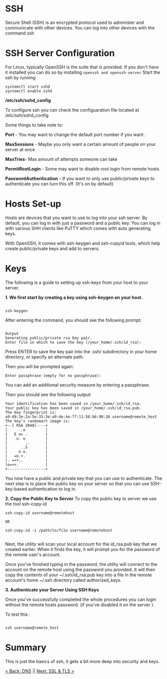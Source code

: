 # SSH
Secure Shell (SSH) is an encrypted protocol used to administer and communicate with other devices. You can log into other devices with the command ssh

# SSH Server Configuration

For Linux, typically OpenSSH is the suite that is provided. If you don't have it installed you can do so by installing ```openssh and openssh-server```
Start the ssh by running

```
systemctl start sshd
systemctl enable sshd

```

**/etc/ssh/sshd_config**

To configure ssh you can check the configuaration file located at /etc/ssh/sshd_config

Some things to take note to:

**Port** - You may want to change the default port number if you want .  

**MaxSessions** - Maybe you only want a certain amount of people on your server at once

**MaxTries**- Max amount of attempts someone can take

**PermitRootLogin** - Some may want to disable root login from remote hosts.

**PasswordAuthentication** - If you want to only use public/private keys to authenticate you can turn this off. (It's on by default)

# Hosts Set-up

Hosts are devices that you want to use to log into your ssh server. By default, you can log in with just a password and a public key. You can log in with various SHH clients like PuTTY which comes with auto generating keys.

With OpenSSH, it comes with ssh-keygen and ssh-copyid tools, which help create public/private keys and add to servers.

# Keys

The following is a guide to setting up ssh-keys from your host to your server.


**1. We first start by creating a key using ssh-keygen on your host.**


```

ssh-keygen

```
After entering the command, you should see the following prompt:

```

Output
Generating public/private rsa key pair.
Enter file in which to save the key (/your_home/.ssh/id_rsa):

```
Press ENTER to save the key pair into the .ssh/ subdirectory in your home directory, or specify an alternate path.

Then you will be prompted again:

```
Enter passphrase (empty for no passphrase):

```

You can add an additional security measure by entering a passphrase.

Then you should see the following output:

```
Your identification has been saved in /your_home/.ssh/id_rsa.
Your public key has been saved in /your_home/.ssh/id_rsa.pub.
The key fingerprint is:
a9:49:2e:2a:5e:33:3e:a9:de:4e:77:11:58:b6:90:26 username@remote_host
The key's randomart image is:
+--[ RSA 2048]----+
|     ..o         |
|   E o= .        |
|    o. o         |
|        ..       |
|      ..S        |
|     o o.        |
|   =o.+.         |
|. =++..          |
|o=++.            |
+-----------------+

```
You now have a public and private key that you can use to authenticate. The next step is to place the public key on your server so that you can use SSH-key-based authentication to log in.


**2. Copy the Public Key to Server**
To copy the public key to server we use the tool ssh-copy-id


```
ssh-copy-id username@remotehost

OR

ssh-copy-id -i /path/to/file username@remotehost


```

Next, the utility will scan your local account for the id_rsa.pub key that we created earlier. When it finds the key, it will prompt you for the password of the remote user's account.

Once you've finished typing in the password, the utility will connect to the account on the remote host using the password you provided. It will then copy the contents of your ~/.ssh/id_rsa.pub key into a file in the remote account's home ~/.ssh directory called authorized_keys.

**3. Authenticate your Server Using SSH Keys**

Once you've successfully completed the whole procedures you can login without the remote hosts password. (if you've disabled it on the server )

To test this :

```

ssh username@remote_host

```


# Summary

This is just the basics of ssh, it gets a bit more deep into security and keys.


[< Back: DNS](https://github.com/sxcdennis/Network/blob/master/DNS.md "DNS") || [Next: SSL & TLS >](https://github.com/sxcdennis/Network/blob/master/Network%20Bonding.md "SSL & TLS")
